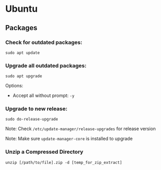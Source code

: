 # Ubuntu

## Packages

### **Check for outdated packages:**

```text
sudo apt update
```

### **Upgrade all outdated packages:**

```text
sudo apt upgrade
```

Options:

* Accept all without prompt: `-y`

### **Upgrade to new release:**

```text
sudo do-release-upgrade
```

Note: Check `/etc/update-manager/release-upgrades` for release version

Note: Make sure `update-manager-core` is installed to upgrade

### Unzip a Compressed Directory

```text
unzip [/path/to/file].zip -d [temp_for_zip_extract]
```

